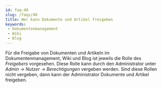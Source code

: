 ```yaml
---
id: faq-40
slug: /faqs/40
title: Wer kann Dokumente und Artikel freigeben
keywords:
 - Dokumentenmanagement
 - Wiki
 - Blog
---
```

Für die Freigabe von Dokumenten und Artikeln im Dokumentenmanagement, Wiki und Blog ist jeweils die Rolle des *Freigebers* vorgesehen. Diese Rolle kann durch den Administrator unter *Admin -> Nutzer -> Berechtigungen* vergeben werden. Sind diese Rollen nicht vergeben, dann kann der Administrator Dokumente und Artikel freigeben. 